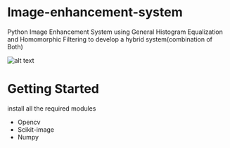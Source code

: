 # Image-enhancement-system
Python Image Enhancement System using General Histogram Equalization and Homomorphic Filtering to develop a hybrid system(combination of Both)

![alt text](https://github.com/sambezalel/Image-enhancement-system/blob/main/live.png?raw=true)
# Getting Started
install all the required modules
- Opencv
- Scikit-image
- Numpy
